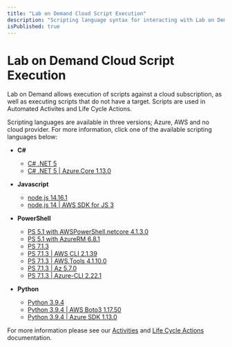 ```yaml
---
title: "Lab on Demand Cloud Script Execution"
description: "Scripting language syntax for interacting with Lab on Demand and Cloud providers."
isPublished: true
---
```


# Lab on Demand Cloud Script Execution

Lab on Demand allows execution of scripts against a cloud subscription, as well as executing scripts that do not have a target. Scripts are used in Automated Activites and Life Cycle Actions.

Scripting languages are available in three versions; Azure, AWS  and no cloud provider. For more information, click one of the available scripting languages below: 

- **C#**
    - [C# .NET 5](lod/scripting/Csharp-.NET-5.md) 
    - [C# .NET 5 | Azure.Core 1.13.0](lod/scripting/Csharp-.NET-5-Azure.-Core-1.13.0.md) 
    
- **Javascript**
    - [node.js 14.16.1](lod/scripting/Node-js-14-16-1.md)
    - [node.js 14 | AWS SDK for JS 3](lod/scripting/node-14.16.1_aws-sdk-3.13.1.md) 
- **PowerShell**
    - [PS 5.1 with AWSPowerShell.netcore 4.1.3.0](lod/scripting/powershell_5.1-awspowershell.netcore_4.1.3.0.md) 
    - [PS 5.1 with AzureRM 6.8.1](lod/scripting/powershell_5.1-azurerm_6.8.1.md)
    - [PS 7.1.3](PS-7.1.3.md) 
    - [PS 7.1.3 | AWS CLI 2.1.39](lod/scripting/PS-7.1.3-AWS-CLI-2.1.39.md) 
    - [PS 7.1.3 | AWS.Tools 4.1.10.0](lod/scripting/powershell_7.1.3-aws.tools_4.1.10.0.md)
    - [PS 7.1.3 | Az 5.7.0](lod/scripting/powershell_7.1.3-azure_az_5.7.0.md)
    - [PS 7.1.3 | Azure-CLI 2.22.1](lod/scripting/PS-7.1.3-Azure-CLI-2.22.1.md) 
- **Python**
    - [Python 3.9.4](lod/scripting/Python-3.9.4.md)
    - [Python 3.9.4 | AWS Boto3 1.17.50](lod/scripting/python_3.9.4-aws_boto3_1.17.50.md)
    - [Python 3.9.4 | Azure SDK 1.13.0](lod/scripting/python_3.9.4-azure_sdk_1.13.0.md)

For more information please see our [Activities](/activities.md) and [Life Cycle Actions](/life-cycle-actions.md) documentation.
